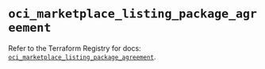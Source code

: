 # `oci_marketplace_listing_package_agreement`

Refer to the Terraform Registry for docs: [`oci_marketplace_listing_package_agreement`](https://registry.terraform.io/providers/oracle/oci/7.19.0/docs/resources/marketplace_listing_package_agreement).
